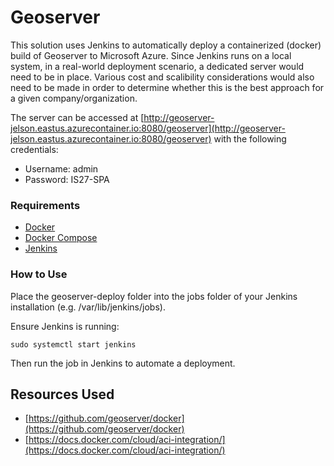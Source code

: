 # Geoserver

This solution uses Jenkins to automatically deploy a containerized (docker) build of Geoserver to Microsoft Azure. Since Jenkins runs on a local system, in a real-world deployment scenario, a dedicated server would need to be in place. Various cost and scalibility considerations would also need to be made in order to determine whether this is the best approach for a given company/organization.

The server can be accessed at [http://geoserver-jelson.eastus.azurecontainer.io:8080/geoserver](http://geoserver-jelson.eastus.azurecontainer.io:8080/geoserver) with the following credentials:
- Username: admin
- Password: IS27-SPA

### Requirements

- [Docker](https://docs.docker.com/desktop/install/linux-install/)
- [Docker Compose](https://docs.docker.com/compose/install/)
- [Jenkins](https://docs.docker.com/compose/install/)

### How to Use

Place the geoserver-deploy folder into the jobs folder of your Jenkins installation (e.g. /var/lib/jenkins/jobs).

Ensure Jenkins is running:

    sudo systemctl start jenkins

Then run the job in Jenkins to automate a deployment.

## Resources Used

- [https://github.com/geoserver/docker](https://github.com/geoserver/docker)
- [https://docs.docker.com/cloud/aci-integration/](https://docs.docker.com/cloud/aci-integration/)

